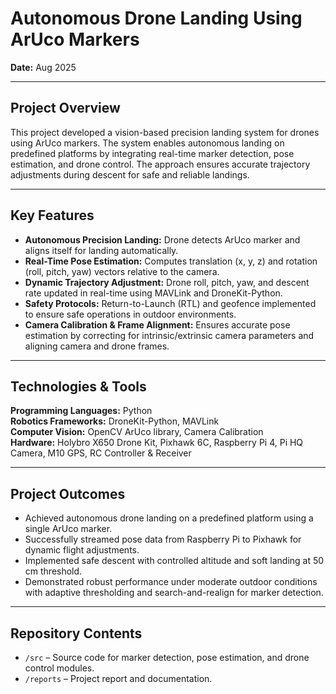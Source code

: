 # Autonomous Drone Landing Using ArUco Markers  
**Date:** Aug 2025  

---

## Project Overview  
This project developed a vision-based precision landing system for drones using ArUco markers. The system enables autonomous landing on predefined platforms by integrating real-time marker detection, pose estimation, and drone control. The approach ensures accurate trajectory adjustments during descent for safe and reliable landings.  

---

## Key Features  
- **Autonomous Precision Landing:** Drone detects ArUco marker and aligns itself for landing automatically.  
- **Real-Time Pose Estimation:** Computes translation (x, y, z) and rotation (roll, pitch, yaw) vectors relative to the camera.  
- **Dynamic Trajectory Adjustment:** Drone roll, pitch, yaw, and descent rate updated in real-time using MAVLink and DroneKit-Python.  
- **Safety Protocols:** Return-to-Launch (RTL) and geofence implemented to ensure safe operations in outdoor environments.  
- **Camera Calibration & Frame Alignment:** Ensures accurate pose estimation by correcting for intrinsic/extrinsic camera parameters and aligning camera and drone frames.  

---

## Technologies & Tools  
**Programming Languages:** Python  
**Robotics Frameworks:** DroneKit-Python, MAVLink  
**Computer Vision:** OpenCV ArUco library, Camera Calibration  
**Hardware:** Holybro X650 Drone Kit, Pixhawk 6C, Raspberry Pi 4, Pi HQ Camera, M10 GPS, RC Controller & Receiver  

---

## Project Outcomes  
- Achieved autonomous drone landing on a predefined platform using a single ArUco marker.  
- Successfully streamed pose data from Raspberry Pi to Pixhawk for dynamic flight adjustments.  
- Implemented safe descent with controlled altitude and soft landing at 50 cm threshold.  
- Demonstrated robust performance under moderate outdoor conditions with adaptive thresholding and search-and-realign for marker detection.  

---

## Repository Contents  
- `/src` – Source code for marker detection, pose estimation, and drone control modules.  
- `/reports` – Project report and documentation.  


